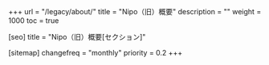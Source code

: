 +++
url = "/legacy/about/"
title = "Nipo（旧）概要"
description = ""
weight = 1000
toc = true

[seo]
title = "Nipo（旧）概要[セクション]"

[sitemap]
  changefreq = "monthly"
  priority = 0.2
+++
